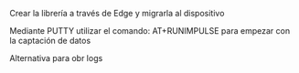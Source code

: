 Crear la librería a través de Edge y migrarla al dispositivo

Mediante PUTTY utilizar el comando:
  AT+RUNIMPULSE
para empezar con la captación de datos 

Alternativa para obr logs
